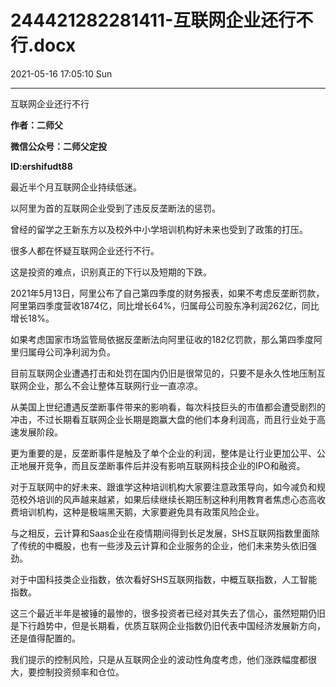 # 244421282281411-互联网企业还行不行.docx

2021-05-16 17:05:10 Sun

----

互联网企业还行不行

__作者：二师父__

__微信公众号：二师父定投__

__ID:ershifudt88__

最近半个月互联网企业持续低迷。

以阿里为首的互联网企业受到了违反反垄断法的惩罚。

曾经的留学之王新东方以及校外中小学培训机构好未来也受到了政策的打压。

很多人都在怀疑互联网企业还行不行。

这是投资的难点，识别真正的下行以及短期的下跌。

2021年5月13日，阿里公布了自己第四季度的财务报表，如果不考虑反垄断罚款，阿里第四季度营收1874亿，同比增长64%，归属母公司股东净利润262亿，同比增长18%。

如果考虑国家市场监管局依据反垄断法向阿里征收的182亿罚款，那么第四季度阿里归属母公司净利润为负。

目前互联网企业遭遇打击和处罚在国内仍旧是很常见的，只要不是永久性地压制互联网企业，那么不会让整体互联网行业一直凉凉。

从美国上世纪遭遇反垄断事件带来的影响看，每次科技巨头的市值都会遭受剧烈的冲击，不过长期看互联网企业长期是跑赢大盘的他们本身利润高，而且行业处于高速发展阶段。

更为重要的是，反垄断事件是触及了单个企业的利润，整体是让行业更加公平、公正地展开竞争，而且反垄断事件后并没有影响互联网科技企业的IPO和融资。

对于互联网中的好未来、跟谁学这种培训机构大家要注意政策导向，如今减负和规范校外培训的风声越来越紧，如果后续继续长期压制这种利用教育者焦虑心态高收费培训机构，这种是极端黑天鹅，大家要避免具有政策风险企业。

与之相反，云计算和Saas企业在疫情期间得到长足发展，SHS互联网指数里面除了传统的中概股，也有一些涉及云计算和企业服务的企业，他们未来势头依旧强劲。

对于中国科技类企业指数，依次看好SHS互联网指数，中概互联指数，人工智能指数。

这三个最近半年是被锤的最惨的，很多投资者已经对其失去了信心，虽然短期仍旧是下行趋势中，但是长期看，优质互联网企业指数仍旧代表中国经济发展新方向，还是值得配置的。

我们提示的控制风险，只是从互联网企业的波动性角度考虑，他们涨跌幅度都很大，要控制投资频率和仓位。

